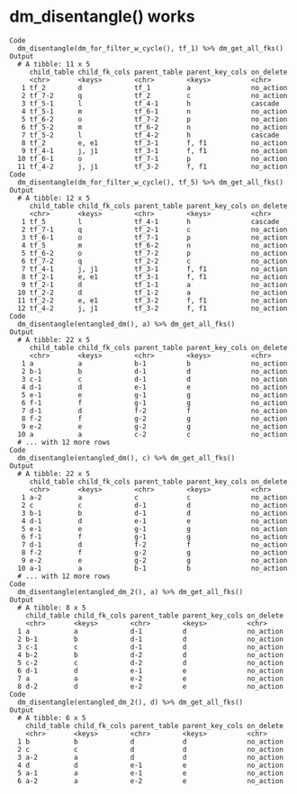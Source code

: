 # dm_disentangle() works

    Code
      dm_disentangle(dm_for_filter_w_cycle(), tf_1) %>% dm_get_all_fks()
    Output
      # A tibble: 11 x 5
         child_table child_fk_cols parent_table parent_key_cols on_delete
         <chr>       <keys>        <chr>        <keys>          <chr>    
       1 tf_2        d             tf_1         a               no_action
       2 tf_7-2      q             tf_2         c               no_action
       3 tf_5-1      l             tf_4-1       h               cascade  
       4 tf_5-1      m             tf_6-1       n               no_action
       5 tf_6-2      o             tf_7-2       p               no_action
       6 tf_5-2      m             tf_6-2       n               no_action
       7 tf_5-2      l             tf_4-2       h               cascade  
       8 tf_2        e, e1         tf_3-1       f, f1           no_action
       9 tf_4-1      j, j1         tf_3-1       f, f1           no_action
      10 tf_6-1      o             tf_7-1       p               no_action
      11 tf_4-2      j, j1         tf_3-2       f, f1           no_action
    Code
      dm_disentangle(dm_for_filter_w_cycle(), tf_5) %>% dm_get_all_fks()
    Output
      # A tibble: 12 x 5
         child_table child_fk_cols parent_table parent_key_cols on_delete
         <chr>       <keys>        <chr>        <keys>          <chr>    
       1 tf_5        l             tf_4-1       h               cascade  
       2 tf_7-1      q             tf_2-1       c               no_action
       3 tf_6-1      o             tf_7-1       p               no_action
       4 tf_5        m             tf_6-2       n               no_action
       5 tf_6-2      o             tf_7-2       p               no_action
       6 tf_7-2      q             tf_2-2       c               no_action
       7 tf_4-1      j, j1         tf_3-1       f, f1           no_action
       8 tf_2-1      e, e1         tf_3-1       f, f1           no_action
       9 tf_2-1      d             tf_1-1       a               no_action
      10 tf_2-2      d             tf_1-2       a               no_action
      11 tf_2-2      e, e1         tf_3-2       f, f1           no_action
      12 tf_4-2      j, j1         tf_3-2       f, f1           no_action
    Code
      dm_disentangle(entangled_dm(), a) %>% dm_get_all_fks()
    Output
      # A tibble: 22 x 5
         child_table child_fk_cols parent_table parent_key_cols on_delete
         <chr>       <keys>        <chr>        <keys>          <chr>    
       1 a           a             b-1          b               no_action
       2 b-1         b             d-1          d               no_action
       3 c-1         c             d-1          d               no_action
       4 d-1         d             e-1          e               no_action
       5 e-1         e             g-1          g               no_action
       6 f-1         f             g-1          g               no_action
       7 d-1         d             f-2          f               no_action
       8 f-2         f             g-2          g               no_action
       9 e-2         e             g-2          g               no_action
      10 a           a             c-2          c               no_action
      # ... with 12 more rows
    Code
      dm_disentangle(entangled_dm(), c) %>% dm_get_all_fks()
    Output
      # A tibble: 22 x 5
         child_table child_fk_cols parent_table parent_key_cols on_delete
         <chr>       <keys>        <chr>        <keys>          <chr>    
       1 a-2         a             c            c               no_action
       2 c           c             d-1          d               no_action
       3 b-1         b             d-1          d               no_action
       4 d-1         d             e-1          e               no_action
       5 e-1         e             g-1          g               no_action
       6 f-1         f             g-1          g               no_action
       7 d-1         d             f-2          f               no_action
       8 f-2         f             g-2          g               no_action
       9 e-2         e             g-2          g               no_action
      10 a-1         a             b-1          b               no_action
      # ... with 12 more rows
    Code
      dm_disentangle(entangled_dm_2(), a) %>% dm_get_all_fks()
    Output
      # A tibble: 8 x 5
        child_table child_fk_cols parent_table parent_key_cols on_delete
        <chr>       <keys>        <chr>        <keys>          <chr>    
      1 a           a             d-1          d               no_action
      2 b-1         b             d-1          d               no_action
      3 c-1         c             d-1          d               no_action
      4 b-2         b             d-2          d               no_action
      5 c-2         c             d-2          d               no_action
      6 d-1         d             e-1          e               no_action
      7 a           a             e-2          e               no_action
      8 d-2         d             e-2          e               no_action
    Code
      dm_disentangle(entangled_dm_2(), d) %>% dm_get_all_fks()
    Output
      # A tibble: 6 x 5
        child_table child_fk_cols parent_table parent_key_cols on_delete
        <chr>       <keys>        <chr>        <keys>          <chr>    
      1 b           b             d            d               no_action
      2 c           c             d            d               no_action
      3 a-2         a             d            d               no_action
      4 d           d             e-1          e               no_action
      5 a-1         a             e-1          e               no_action
      6 a-2         a             e-2          e               no_action

